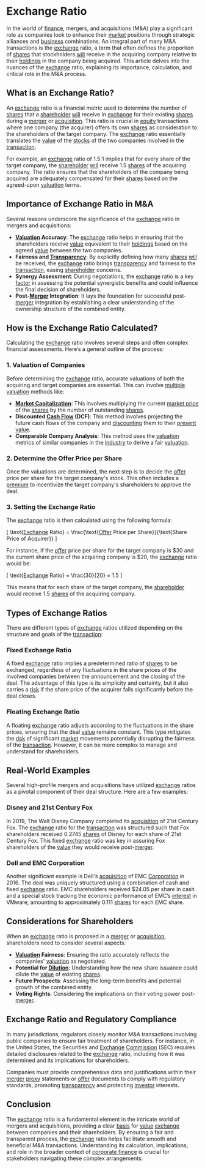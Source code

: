 # Exchange Ratio

In the world of [finance](../f/finance.md), mergers, and acquisitions (M&A) play a significant role as companies look to enhance their [market](../m/market.md) positions through strategic alliances and [business](../b/business.md) combinations. An integral part of many M&A transactions is the [exchange](../e/exchange.md) ratio, a term that often defines the proportion of [shares](../s/shares.md) that stockholders [will](../w/will.md) receive in the acquiring company relative to their [holdings](../h/holdings.md) in the company being acquired. This article delves into the nuances of the [exchange](../e/exchange.md) ratio, explaining its importance, calculation, and critical role in the M&A process.

## What is an Exchange Ratio?

An [exchange](../e/exchange.md) ratio is a financial metric used to determine the number of [shares](../s/shares.md) that a [shareholder](../s/shareholder.md) [will](../w/will.md) receive in [exchange](../e/exchange.md) for their existing [shares](../s/shares.md) during a [merger](../m/merger.md) or [acquisition](../a/acquisition.md). This ratio is crucial in [equity](../e/equity.md) transactions where one company (the acquirer) offers its own [shares](../s/shares.md) as consideration to the shareholders of the target company. The [exchange](../e/exchange.md) ratio essentially translates the [value](../v/value.md) of the [stocks](../s/stock.md) of the two companies involved in the [transaction](../t/transaction.md).

For example, an [exchange](../e/exchange.md) ratio of 1.5:1 implies that for every share of the target company, the [shareholder](../s/shareholder.md) [will](../w/will.md) receive 1.5 [shares](../s/shares.md) of the acquiring company. The ratio ensures that the shareholders of the company being acquired are adequately compensated for their [shares](../s/shares.md) based on the agreed-upon [valuation](../v/valuation.md) terms.

## Importance of Exchange Ratio in M&A

Several reasons underscore the significance of the [exchange](../e/exchange.md) ratio in mergers and acquisitions:

- **[Valuation](../v/valuation.md) Accuracy**: The [exchange](../e/exchange.md) ratio helps in ensuring that the shareholders receive [value](../v/value.md) equivalent to their [holdings](../h/holdings.md) based on the agreed [value](../v/value.md) between the two companies.
- **Fairness and [Transparency](../t/transparency.md)**: By explicitly defining how many [shares](../s/shares.md) [will](../w/will.md) be received, the [exchange](../e/exchange.md) ratio brings [transparency](../t/transparency.md) and fairness to the [transaction](../t/transaction.md), easing [shareholder](../s/shareholder.md) concerns.
- **Synergy Assessment**: During negotiations, the [exchange](../e/exchange.md) ratio is a key [factor](../f/factor.md) in assessing the potential synergistic benefits and could influence the final decision of shareholders.
- **Post-[Merger](../m/merger.md) Integration**: It lays the foundation for successful post-[merger](../m/merger.md) integration by establishing a clear understanding of the ownership structure of the combined entity.

## How is the Exchange Ratio Calculated?

Calculating the [exchange](../e/exchange.md) ratio involves several steps and often complex financial assessments. Here’s a general outline of the process:

### 1. Valuation of Companies

Before determining the [exchange](../e/exchange.md) ratio, accurate valuations of both the acquiring and target companies are essential. This can involve [multiple](../m/multiple.md) [valuation](../v/valuation.md) methods like:

- **[Market Capitalization](../m/market_capitalization.md)**: This involves multiplying the current [market price](../m/market_price.md) of the [shares](../s/shares.md) by the number of outstanding [shares](../s/shares.md).
- **Discounted [Cash Flow](../c/cash_flow.md) (DCF)**: This method involves projecting the future cash flows of the company and [discounting](../d/discounting.md) them to their [present value](../p/present_value.md).
- **Comparable Company Analysis**: This method uses the [valuation](../v/valuation.md) metrics of similar companies in the [industry](../i/industry.md) to derive a fair [valuation](../v/valuation.md).

### 2. Determine the Offer Price per Share

Once the valuations are determined, the next step is to decide the [offer](../o/offer.md) price per share for the target company's stock. This often includes a [premium](../p/premium.md) to incentivize the target company's shareholders to approve the deal. 

### 3. Setting the Exchange Ratio

The [exchange](../e/exchange.md) ratio is then calculated using the following formula:

\[ \text{[Exchange](../e/exchange.md) Ratio} = \frac{\text{[Offer](../o/offer.md) Price per Share}}{\text{Share Price of Acquirer}} \]

For instance, if the [offer](../o/offer.md) price per share for the target company is $30 and the current share price of the acquiring company is $20, the [exchange](../e/exchange.md) ratio would be:

\[ \text{[Exchange](../e/exchange.md) Ratio} = \frac{30}{20} = 1.5 \]

This means that for each share of the target company, the [shareholder](../s/shareholder.md) would receive 1.5 [shares](../s/shares.md) of the acquiring company.

## Types of Exchange Ratios

There are different types of [exchange](../e/exchange.md) ratios utilized depending on the structure and goals of the [transaction](../t/transaction.md):

### Fixed Exchange Ratio

A fixed [exchange](../e/exchange.md) ratio implies a predetermined ratio of [shares](../s/shares.md) to be exchanged, regardless of any fluctuations in the share prices of the involved companies between the announcement and the closing of the deal. The advantage of this type is its simplicity and certainty, but it also carries a [risk](../r/risk.md) if the share price of the acquirer falls significantly before the deal closes.

### Floating Exchange Ratio

A floating [exchange](../e/exchange.md) ratio adjusts according to the fluctuations in the share prices, ensuring that the deal [value](../v/value.md) remains constant. This type mitigates the [risk](../r/risk.md) of significant [market](../m/market.md) movements potentially disrupting the fairness of the [transaction](../t/transaction.md). However, it can be more complex to manage and understand for shareholders.

## Real-World Examples

Several high-profile mergers and acquisitions have utilized [exchange](../e/exchange.md) ratios as a pivotal component of their deal structure. Here are a few examples:

### Disney and 21st Century Fox

In 2019, The Walt Disney Company completed its [acquisition](../a/acquisition.md) of 21st Century Fox. The [exchange](../e/exchange.md) ratio for the [transaction](../t/transaction.md) was structured such that Fox shareholders received 0.2745 [shares](../s/shares.md) of Disney for each share of 21st Century Fox. This fixed [exchange](../e/exchange.md) ratio was key in assuring Fox shareholders of the [value](../v/value.md) they would receive post-[merger](../m/merger.md).

### Dell and EMC Corporation

Another significant example is Dell's [acquisition](../a/acquisition.md) of EMC [Corporation](../c/corporation.md) in 2016. The deal was uniquely structured using a combination of cash and fixed [exchange](../e/exchange.md) ratio. EMC shareholders received $24.05 per share in cash and a special stock tracking the economic performance of EMC’s [interest](../i/interest.md) in VMware, amounting to approximately 0.111 [shares](../s/shares.md) for each EMC share.

## Considerations for Shareholders

When an [exchange](../e/exchange.md) ratio is proposed in a [merger](../m/merger.md) or [acquisition](../a/acquisition.md), shareholders need to consider several aspects:

- **[Valuation](../v/valuation.md) Fairness**: Ensuring the ratio accurately reflects the companies' [valuation](../v/valuation.md) as negotiated.
- **Potential for [Dilution](../d/dilution.md)**: Understanding how the new share issuance could dilute the [value](../v/value.md) of existing [shares](../s/shares.md).
- **Future Prospects**: Assessing the long-term benefits and potential growth of the combined entity.
- **Voting Rights**: Considering the implications on their voting power post-[merger](../m/merger.md).

## Exchange Ratio and Regulatory Compliance

In many jurisdictions, regulators closely monitor M&A transactions involving public companies to ensure fair treatment of shareholders. For instance, in the United States, the Securities and [Exchange](../e/exchange.md) [Commission](../c/commission.md) (SEC) requires detailed disclosures related to the [exchange](../e/exchange.md) ratio, including how it was determined and its implications for shareholders.

Companies must provide comprehensive data and justifications within their [merger](../m/merger.md) [proxy](../p/proxy.md) statements or [offer](../o/offer.md) documents to comply with regulatory standards, promoting [transparency](../t/transparency.md) and protecting [investor](../i/investor.md) interests.

## Conclusion

The [exchange](../e/exchange.md) ratio is a fundamental element in the intricate world of mergers and acquisitions, providing a clear [basis](../b/basis.md) for [value](../v/value.md) [exchange](../e/exchange.md) between companies and their shareholders. By ensuring a fair and transparent process, the [exchange](../e/exchange.md) ratio helps facilitate smooth and beneficial M&A transactions. Understanding its calculation, implications, and role in the broader context of [corporate finance](../c/corporate_finance.md) is crucial for stakeholders navigating these complex arrangements.